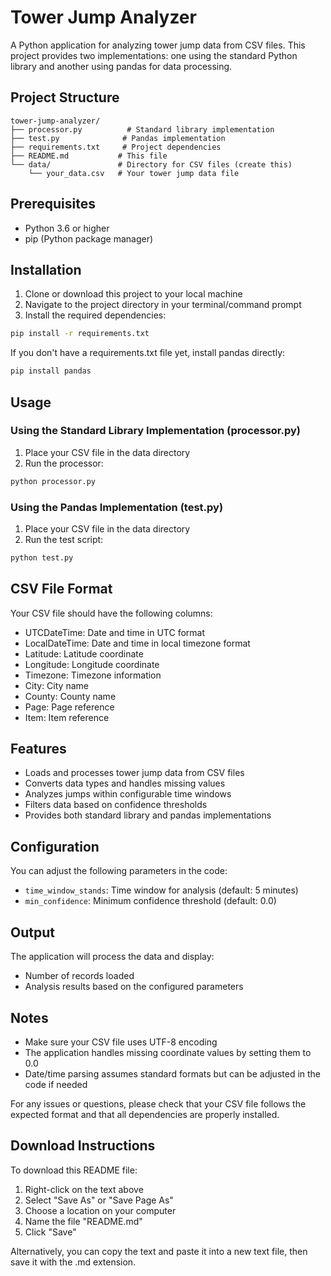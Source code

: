 # Tower Jump Analyzer

A Python application for analyzing tower jump data from CSV files. This project provides two implementations: one using the standard Python library and another using pandas for data processing.

## Project Structure

```
tower-jump-analyzer/
├── processor.py          # Standard library implementation
├── test.py              # Pandas implementation
├── requirements.txt     # Project dependencies
├── README.md           # This file
└── data/               # Directory for CSV files (create this)
    └── your_data.csv   # Your tower jump data file
```

## Prerequisites

- Python 3.6 or higher
- pip (Python package manager)

## Installation

1. Clone or download this project to your local machine
2. Navigate to the project directory in your terminal/command prompt
3. Install the required dependencies:

```bash
pip install -r requirements.txt
```

If you don't have a requirements.txt file yet, install pandas directly:

```bash
pip install pandas
```

## Usage

### Using the Standard Library Implementation (processor.py)

1. Place your CSV file in the data directory
2. Run the processor:

```bash
python processor.py
```

### Using the Pandas Implementation (test.py)

1. Place your CSV file in the data directory
2. Run the test script:

```bash
python test.py
```

## CSV File Format

Your CSV file should have the following columns:
- UTCDateTime: Date and time in UTC format
- LocalDateTime: Date and time in local timezone format
- Latitude: Latitude coordinate
- Longitude: Longitude coordinate
- Timezone: Timezone information
- City: City name
- County: County name
- Page: Page reference
- Item: Item reference

## Features

- Loads and processes tower jump data from CSV files
- Converts data types and handles missing values
- Analyzes jumps within configurable time windows
- Filters data based on confidence thresholds
- Provides both standard library and pandas implementations

## Configuration

You can adjust the following parameters in the code:
- `time_window_stands`: Time window for analysis (default: 5 minutes)
- `min_confidence`: Minimum confidence threshold (default: 0.0)

## Output

The application will process the data and display:
- Number of records loaded
- Analysis results based on the configured parameters

## Notes

- Make sure your CSV file uses UTF-8 encoding
- The application handles missing coordinate values by setting them to 0.0
- Date/time parsing assumes standard formats but can be adjusted in the code if needed

For any issues or questions, please check that your CSV file follows the expected format and that all dependencies are properly installed.

## Download Instructions

To download this README file:
1. Right-click on the text above
2. Select "Save As" or "Save Page As"
3. Choose a location on your computer
4. Name the file "README.md"
5. Click "Save"

Alternatively, you can copy the text and paste it into a new text file, then save it with the .md extension.